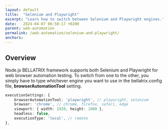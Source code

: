 ```yaml
---
layout: default
title:  "Selenium and Playwright"
excerpt: "Learn how to switch between Selenium and Playwright engines."
date:   2024-04-07 06:50:17 +0200
parent: web-automation
permalink: /web-automation/selenium-and-playwright/
anchors:
---
```

Overview
--------
Node.js BELLATRIX framework supports both Selenium and Playwright for web browser automation testing. To switch from one to the other, you simply have to type whichever engine you want to use in the bellatrix.config file, **browserAutomationTool** setting.
```typescript
executionSettings: {
    browserAutomationTool: 'playwright', // playwright, selenium
    browser: 'chrome', // chrome, firefox, safari, edge
    viewport: { width: 1920, height: 1080 },
    headless: false,
    executionType: 'local', // remote
},
```
